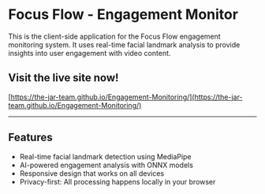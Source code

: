 # Focus Flow - Engagement Monitor

This is the client-side application for the Focus Flow engagement monitoring system. It uses real-time facial landmark analysis to provide insights into user engagement with video content.

## Visit the live site now!

[https://the-jar-team.github.io/Engagement-Monitoring/](https://the-jar-team.github.io/Engagement-Monitoring/)

---

## Features

- Real-time facial landmark detection using MediaPipe
- AI-powered engagement analysis with ONNX models
- Responsive design that works on all devices
- Privacy-first: All processing happens locally in your browser
